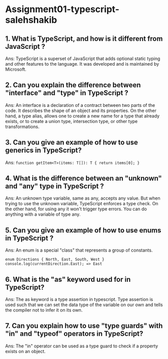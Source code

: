 # Assignment01-typescript-salehshakib

## 1. What is TypeScript, and how is it different from JavaScript ?

Ans: TypeScript is a superset of JavaScript that adds optional static typing and other features to the language. It was developed and is maintained by Microsoft. 

## 2. Can you explain the difference between "interface" and "type" in TypeScript ?

Ans: An interface is a declaration of a contract between two parts of the code. It describes the shape of an object and its properties. On the other hand, a type alias, allows one to create a new name for a type that already exists, or to create a union type, intersection type, or other type transformations.

## 3. Can you give an example of how to use generics in TypeScript?

Ans:
`
function getItem<T>(items: T[]): T {
  return items[0];
}
`
## 4. What is the difference between an "unknown" and "any" type in TypeScript ?

Ans: An unknown type variable, same as any, accepts any value. But when trying to use the unknown variable, TypeScript enforces a type check. On the other hand, for using any it won't trigger type errors. You can do anything with a variable of type any.

## 5. Can you give an example of how to use enums in TypeScript ?

Ans: An enum is a special "class" that represents a group of constants.

`
enum Directions {
  North,
  East,
  South,
  West
}
console.log(currentDirection.East); => East
`

## 6. What is the "as" keyword used for in TypeScript?

Ans: The as keyword is a type assertion in typescript. Type assertion is used such that we can set the data type of the variable on our own and tells the compiler not to infer it on its own.

## 7. Can you explain how to use "type guards" with "in" and "typeof" operators in TypeScript?

Ans: The "in" operator can be used as a type guard to check if a property exists on an object.